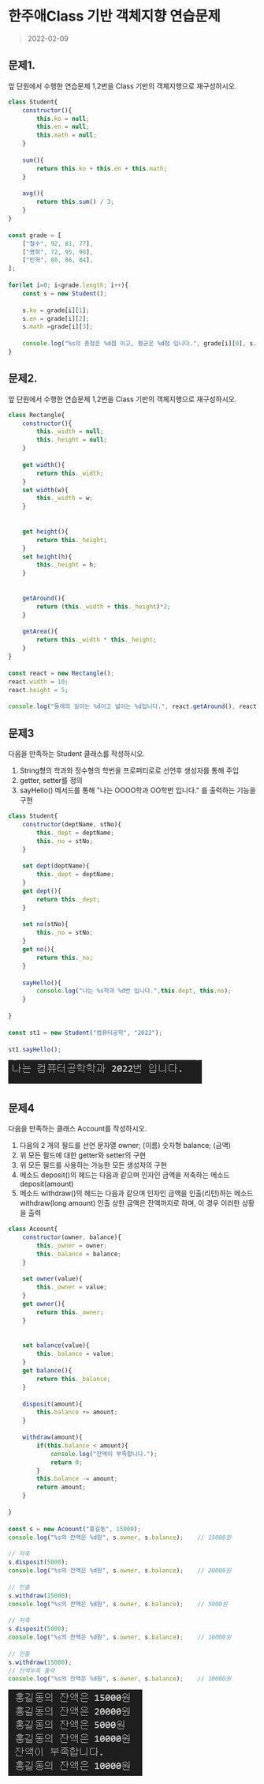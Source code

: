 # 한주애Class 기반 객체지향 연습문제
>2022-02-09

## 문제1.

앞 단원에서 수행한 연습문제 1,2번을 Class 기반의 객체지행으로 재구성하시오.

```js
class Student{
    constructor(){
        this.ko = null;
        this.en = null;
        this.math = null;
    }

    sum(){
        return this.ko + this.en + this.math;
    }

    avg(){
        return this.sum() / 3;
    }
}

const grade = [
    ["철수", 92, 81, 77],
    ["영희", 72, 95, 98],
    ["민혁", 80, 86, 84],
];

for(let i=0; i<grade.length; i++){
    const s = new Student();
    
    s.ko = grade[i][1];
    s.en = grade[i][2];
    s.math =grade[i][3];

    console.log("%s의 총점은 %d점 이고, 평균은 %d점 입니다.", grade[i][0], s.sum(), s.avg());
}

```


## 문제2.

앞 단원에서 수행한 연습문제 1,2번을 Class 기반의 객체지행으로 재구성하시오.

```js
class Rectangle{
    constructor(){
        this._width = null;
        this._height = null;
    }

    get width(){
        return this._width;
    }
    set width(w){
        this._width = w;
    }


    get height(){
        return this._height;
    }
    set height(h){
        this._height = h;
    }


    getAround(){
        return (this._width + this._height)*2;
    }

    getArea(){
        return this._width * this._height;
    }
}

const react = new Rectangle();
react.width = 10;
react.height = 5;

console.log("둘레의 길이는 %d이고 넓이는 %d입니다.", react.getAround(), react.getArea());

```

## 문제3
다음을 만족하는 Student 클래스를 작성하시오.

1) String형의 학과와 정수형의 학번을 프로퍼티로로 선언후 생성자를 통해 주입
2) getter, setter를 정의
3) sayHello() 메서드를 통해 "나는 OOOO학과 OO학번 입니다." 를 출력하는 기능을 구현
```js
class Student{
    constructor(deptName, stNo){
        this._dept = deptName;
        this._no = stNo;
    }

    set dept(deptName){
        this._dept = deptName;
    }
    get dept(){
        return this._dept;
    }

    set no(stNo){
        this._no = stNo;
    }
    get no(){
        return this._no;
    }

    sayHello(){
        console.log("나는 %s학과 %d번 입니다.",this.dept, this.no);
    }

}

const st1 = new Student("컴퓨터공학", "2022");

st1.sayHello();
```
![문제3](img/문제3.JPG)


## 문제4
다음을 만족하는 클래스 Account를 작성하시오.

1) 다음의 2 개의 필드를 선언
    문자열 owner; (이름)
    숫자형 balance; (금액)
2) 위 모든 필드에 대한 getter와 setter의 구현
3) 위 모든 필드를 사용하는 가능한 모든 생성자의 구현
3) 메소드 deposit()의 헤드는 다음과 같으며 인자인 금액을 저축하는 메소드
    deposit(amount)
4) 메소드 withdraw()의 헤드는 다음과 같으며 인자인 금액을 인출(리턴)하는 메소드
    withdraw(long amount)
    인출 상한 금액은 잔액까지로 하며, 이 경우 이러한 상황을 출력

```js
class Acoount{
    constructor(owner, balance){
        this._owner = owner;
        this._balance = balance;
    }

    set owner(value){
        this._owner = value;
    }
    get owner(){
        return this._owner;
    }


    set balance(value){
        this._balance = value;
    }
    get balance(){
        return this._balance;
    }

    disposit(amount){
        this.balance += amount;
    }

    withdraw(amount){
        if(this.balance < amount){
            console.log("잔액이 부족합니다.");
            return 0;
        }
        this.balance -= amount;
        return amount;
    }

}

const s = new Acoount("홍길동", 15000);
console.log("%s의 잔액은 %d원", s.owner, s.balance);    // 15000원

// 저축
s.disposit(5000);
console.log("%s의 잔액은 %d원", s.owner, s.balance);    // 20000원

// 인출
s.withdraw(15000);
console.log("%s의 잔액은 %d원", s.owner, s.balance);    // 5000원

// 저축
s.disposit(5000);
console.log("%s의 잔액은 %d원", s.owner, s.balance);    // 10000원

// 인출
s.withdraw(15000);
// 잔액부족 출력
console.log("%s의 잔액은 %d원", s.owner, s.balance);    // 10000원

```
![문제4](img/문제4.JPG)